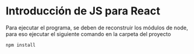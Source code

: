 # Introducción de JS para React

Para ejecutar el programa, se deben de reconstruir los módulos de node, para eso ejecutar el siguiente comando en la carpeta del proyecto

```
npm install
```